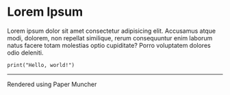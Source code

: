 # Lorem Ipsum

Lorem ipsum dolor sit amet consectetur adipisicing elit. Accusamus atque modi, dolorem, non repellat similique, rerum
consequuntur enim laborum natus facere totam molestias optio cupiditate? Porro voluptatem dolores odio deleniti.

```
print("Hello, world!")
```

---
Rendered using Paper Muncher
